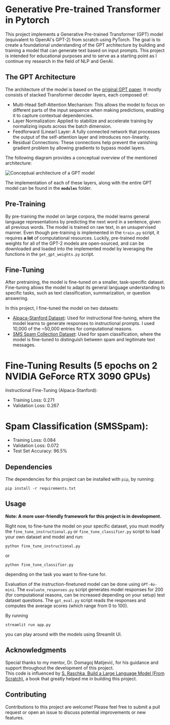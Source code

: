 # Generative Pre-trained Transformer in Pytorch
This project implements a Generative Pre-trained Transformer (GPT) model (equivalent to OpenAI's GPT-2) from scratch using PyTorch. The goal is to create a foundational understanding of the GPT architecture by building and training a model that can generate text based on input prompts. This project is intended for educational purposes and to serve as a starting point as I continue my research in the field of NLP and GenAI.

## The GPT Architecture
The architecture of the model is based on the [original GPT paper](https://s3-us-west-2.amazonaws.com/openai-assets/research-covers/language-unsupervised/language_understanding_paper.pdf).
It mostly consists of stacked Transformer decoder layers, each composed of:

- Multi-Head Self-Attention Mechanism: This allows the model to focus on different parts of the input sequence when making predictions, enabling it to capture contextual dependencies.
- Layer Normalization: Applied to stabilize and accelerate training by normalizing inputs across the batch dimension.
- Feedforward (Linear) Layer: A fully connected network that processes the output of the self-attention layer and introduces non-linearity.
- Residual Connections: These connections help prevent the vanishing gradient problem by allowing gradients to bypass model layers.

The following diagram provides a conceptual overview of the mentioned architecture:

<img src="https://github.com/user-attachments/assets/cd45144b-9a1b-4a33-ad0a-7a3f76dc6b03" alt="Conceptual architecture of a GPT model"/>

The implementation of each of these layers, along with the entire GPT model can be found in the **`modules`** folder.

## Pre-Training
By pre-training the model on large corpora, the model learns general language representations by predicting the next word in a sentence, given all previous words. The model is trained on raw text, in an unsupervised manner. Even though pre-training is implemented in the `train.py` script, it requires **a lot** of computational resources. Luckily, pre-trained model weights for all of the GPT-2 models are open-sourced, and can be downloaded and loaded into the implemented model by leveraging the functions in the `get_gpt_weights.py` script.

## Fine-Tuning
After pretraining, the model is fine-tuned on a smaller, task-specific dataset. Fine-tuning allows the model to adapt its general language understanding to specific tasks, such as text classification, summarization, or question answering. 

In this project, I fine-tuned the model on two datasets:

- [Alpaca-Stanford Dataset](https://github.com/tatsu-lab/stanford_alpaca?tab=readme-ov-file#data-release): Used for instructional fine-tuning, where the model learns to generate responses to instructional prompts. I used 10,000 of the ~50,000 entries for computational reasons.
- [SMS Spam Collection Dataset](https://www.kaggle.com/datasets/uciml/sms-spam-collection-dataset): Used for spam classification, where the model is fine-tuned to distinguish between spam and legitimate text messages.

# Fine-Tuning Results (5 epochs on 2 NVIDIA GeForce RTX 3090 GPUs)
Instructional Fine-Tuning (Alpaca-Stanford):
- Training Loss: 0.271
- Validation Loss: 0.267

# Spam Classification (SMSSpam):
- Training Loss: 0.084
- Validation Loss: 0.072
- Test Set Accuracy: 96.5%

## Dependencies
The dependencies for this project can be installed with `pip`, by running:
```
pip install -r requirements.txt
```

## Usage
**Note: A more user-friendly framework for this project is in development.**

Right now, to fine-tune the model on your specific dataset, you must modify the `fine_tune_instructional.py` or `fine_tune_classifier.py` script to load your own dataset and model and run:
```
python fine_tune_instructional.py
```
or
```
python fine_tune_classifier.py
```
depending on the task you want to fine-tune for.

Evaluation of the instruction-finetuned model can be done using `GPT-4o-mini`. 
The `evaluate_responses.py` script generates model responses for 200 (for computational reasons, can be increased depending on your setup) test dataset questions.
The `gpt_eval.py` script reads the responses and computes the average scores (which range from 0 to 100).

By running
```
streamlit run app.py
```
you can play around with the models using Streamlit UI.

## Acknowledgments
Special thanks to my mentor, Dr. Domagoj Matijević, for his guidance and support throughout the development of this project. <br>
This code is influenced by [S. Raschka, Build a Large Language Model (From Scratch)](https://www.manning.com/books/build-a-large-language-model-from-scratch), a book that greatly helped me in building this project.

## Contributing
Contributions to this project are welcome! Please feel free to submit a pull request or open an issue to discuss potential improvements or new features.



